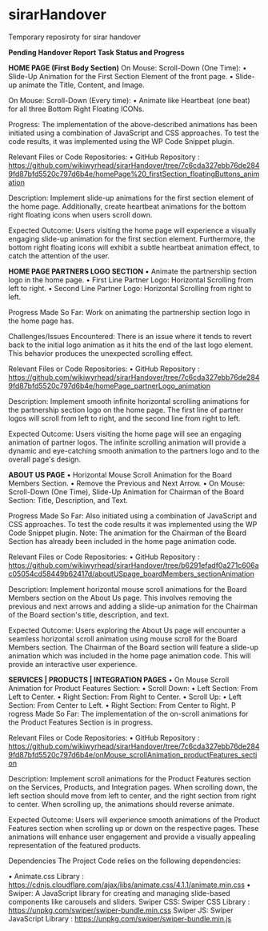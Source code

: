 # sirarHandover
Temporary reposiroty for sirar handover

**Pending Handover Report
Task Status and Progress**

**HOME  PAGE  (First  Body   Section)**
On Mouse: Scroll-Down (One Time):
• Slide-Up Animation for the First Section Element of the front page.
• Slide-up animate the Title, Content, and Image.

On Mouse: Scroll-Down (Every time):
• Animate like Heartbeat (one beat) for all three Bottom Right Floating ICONs.

Progress: The implementation of the above-described animations has been initiated using a combination of JavaScript and CSS approaches. To test the code results, it was implemented using the WP Code Snippet plugin.

Relevant Files or Code Repositories:
• GitHub Repository : https://github.com/wikiwyrhead/sirarHandover/tree/7c6cda327ebb76de2849fd87bfd5520c797d6b4e/homePage%20_firstSection_floatingButtons_animation

Description: Implement slide-up animations for the first section element of the home page. Additionally, create heartbeat animations for the bottom right floating icons when users scroll down.

Expected Outcome: Users visiting the home page will experience a visually engaging slide-up animation for the first section element. Furthermore, the bottom right floating icons will exhibit a subtle heartbeat animation effect,  to catch the attention of the user.

**HOME PAGE PARTNERS LOGO SECTION**
• Animate the partnership section logo in the home page.
• First Line Partner Logo: Horizontal Scrolling from left to right.
• Second Line Partner Logo: Horizontal Scrolling from right to left.

Progress Made So Far: Work on animating the partnership section logo in the home page has.

Challenges/Issues Encountered: There is an issue where it tends to revert back to the initial logo animation as it hits the end of the last logo element. This behavior produces the unexpected scrolling effect.

Relevant Files or Code Repositories: • GitHub Repository :  https://github.com/wikiwyrhead/sirarHandover/tree/7c6cda327ebb76de2849fd87bfd5520c797d6b4e/homePage_partnerLogo_animation

Description: Implement smooth infinite horizontal scrolling animations for the partnership section logo on the home page. The first line of partner logos will scroll from left to right, and the second line from right to left.

Expected Outcome: Users visiting the home page will see an engaging animation of partner logos. The infinite scrolling animation will provide a dynamic and eye-catching smooth animation to the partners logo and to the overall page's design.

**ABOUT US PAGE**
• Horizontal Mouse Scroll Animation for the Board Members Section.
• Remove the Previous and Next Arrow.
• On Mouse: Scroll-Down (One Time), Slide-Up Animation for Chairman of the Board Section: Title, Description, and Text.

Progress Made So Far: Also initiated using a combination of JavaScript and CSS approaches. To test the code results it was implemented using the WP Code Snippet plugin.
Note: The animation for the Chairman of the Board Section has already been included in the home page animation code.

Relevant Files or Code Repositories:
• GitHub Repository : https://github.com/wikiwyrhead/sirarHandover/tree/b6291efadf0a271c606ac05054cd58449b62417d/aboutUSpage_boardMembers_sectionAnimation

Description: Implement horizontal mouse scroll animations for the Board Members section on the About Us page. This involves removing the previous and next arrows and adding a slide-up animation for the Chairman of the Board section's title, description, and text.

Expected Outcome: Users exploring the About Us page will encounter a seamless horizontal scroll animation using mouse scroll for the Board Members section. The Chairman of the Board section will feature a slide-up animation which was included in the home page animation code. This will provide an interactive user experience.


**SERVICES | PRODUCTS | INTEGRATION PAGES**
• On Mouse Scroll Animation for Product Features Section:
• Scroll Down:
• Left Section: From Left to Center.
• Right Section: From Right to Center.
• Scroll Up:
• Left Section: From Center to Left.
• Right Section: From Center to Right.
P
rogress Made So Far: The implementation of the on-scroll animations for the Product Features Section is in progress.

Relevant Files or Code Repositories: • GitHub Repository : https://github.com/wikiwyrhead/sirarHandover/tree/7c6cda327ebb76de2849fd87bfd5520c797d6b4e/onMouse_scrollAnimation_productFeatures_section

Description: Implement scroll animations for the Product Features section on the Services, Products, and Integration pages. When scrolling down, the left section should move from left to center, and the right section from right to center. When scrolling up, the animations should reverse animate.

Expected Outcome: Users will experience smooth animations of the Product Features section when scrolling up or down on the respective pages. These animations will enhance user engagement and provide a visually appealing representation of the featured products.

Dependencies
The Project  Code relies on the following dependencies:

• Animate.css Library : https://cdnjs.cloudflare.com/ajax/libs/animate.css/4.1.1/animate.min.css
• Swiper: A JavaScript library for creating and managing slide-based components like carousels and sliders.
  Swiper CSS: Swiper CSS Library : https://unpkg.com/swiper/swiper-bundle.min.css
  Swiper JS: Swiper JavaScript Library : https://unpkg.com/swiper/swiper-bundle.min.js
